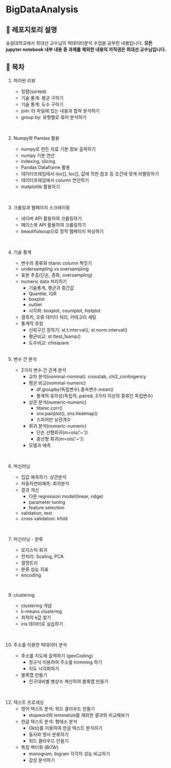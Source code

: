 # BigDataAnalysis

## 🚩 레포지토리 설명

숭실대학교에서 최대선 교수님의 빅데이터분석 수업을 공부한 내용입니다.
**모든 jupyter notebook 내부 내용 중 과제를 제외한 내용의 저작권은 최대선 교수님입니다.**

## 📝 목차

1.  파이썬 리뷰

    - 정렬(sorted)
    - 기술 통계: 평균 구하기
    - 기술 통계: 도수 구하기
    - join: 타 파일에 있는 내용과 합쳐 분석하기
    - group by: 유형별로 묶어 분석하기

<br/>

2.  Numpy와 Pandas 활용

    - numpy로 만든 자료 기본 정보 출력하기
    - numpy 기본 연산
    - indexing, slicing
    - Pandas Dataframe 활용
    - 데이터프레임에서 iloc[], loc[], 값에 의한 참조 등 조건에 맞게 라벨링하기
    - 데이터프레임에서 column 연산하기
    - matplotlib 활용하기

<br/>

3.  크롤링과 웹페이지 스크레이핑

    - 네이버 API 활용하여 크롤링하기
    - 페이스북 API 활용하여 크롤링하기
    - beautifulsoup으로 정적 웹페이지 파싱하기

<br/>

4.  기술 통계

    - 변수의 종류와 titanic column 짝짓기
    - undersampling vs oversampling
    - 표본 추출(단순, 층화, oversampling)
    - numeric data 처리하기
      - 기술통계, 평균과 중간값
      - Quantile, IQR
      - boxplot
      - outlier
      - 시각화: boxplot, countplot, histplot
    - 결측치, 오류 데이터 처리, 카테고리 세팅
    - 통계적 추정
      - 신뢰구간 정하기: st.t.interval(), st.norm.interval()
      - 평균비교: st.ttest_1samp()
      - 도수비교: chisquare

    <br/>

5.  변수 간 분석

    - 2가지 변수 간 관계 분석
      - 교차 분석(nominal-nominal): crosstab, chi2_contingency
      - 평균 비교(nominal-numeric)
        - df.groupby(독립변수).종속변수.mean()
        - 통계적 유의성(독립적, paired, 3가지 이상의 종류인 독립변수)
      - 상관 분석(numeric-numeric)
        - titanic.corr()
        - sns.pairplot(), sns.heatmap()
        - 스피어만 상관계수
      - 회귀 분석(numeric-numeric)
        - 단순 선형회귀(m=ols('~'))
        - 중선형 회귀(m=ols('~'))
      - 모델과 예측

<br/>

6.  머신러닝

    - 집값 예측하기: 상관분석
    - 자동차연비예측: 회귀분석
    - 결과 개선
      - 다른 regression model(linear, ridge)
      - parameter tuning
      - feature selection
    - validation, test
    - cross validation: kfold

<br/>

7.  머신러닝 - 분류

    - 로지스틱 회귀
    - 전처리: Scaling, PCA
    - 결정트리
    - 분류 성능 지표
    - encoding

<br/>

9.  clustering

    - clustering 개념
    - k-means clustering
    - 최적의 k값 찾기
    - iris 데이터로 실습하기

<br/>

10. 주소를 이용한 빅데이터 분석

    - 주소를 지도에 출력하기 (geoCoding)
      - 정규식 이용하여 주소를 trimming 하기
      - 지도 시각화하기
    - 블록맵 만들기
      - 인구대비별 병상수 계산하여 블록맵 만들기

<br/>

12. 텍스트 프로세싱
    - 영어 텍스트 분석: 워드 클라우드 만들기
      - stopword와 lemmatize를 제외한 결과와 비교해보기
    - 한글 텍스트 분석: 형태소 분석
      - Okt()를 이용하여 한글 텍스트 분석하기
      - 동사와 명사 분류하기
      - 워드 클라우드 만들기
    - 특징 벡터화 (BOW)
      - monogram, bigram 각각의 성능 비교하기
      - 감성 분석하기
